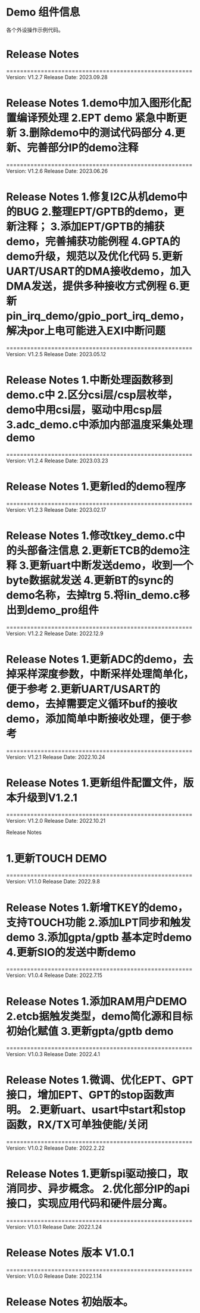 # Demo 组件信息
各个外设操作示例代码。

# Release Notes

======================================================
Version: V1.2.7
Release Date: 2023.09.28

Release Notes
1.demo中加入图形化配置编译预处理
2.EPT demo 紧急中断更新
3.删除demo中的测试代码部分
4.更新、完善部分IP的demo注释
======================================================

======================================================
Version: V1.2.6
Release Date: 2023.06.26

Release Notes
1.修复I2C从机demo中的BUG
2.整理EPT/GPTB的demo，更新注释；
3.添加EPT/GPTB的捕获demo，完善捕获功能例程
4.GPTA的demo升级，规范以及优化代码
5.更新UART/USART的DMA接收demo，加入DMA发送，提供多种接收方式例程
6.更新pin_irq_demo/gpio_port_irq_demo，解决por上电可能进入EXI中断问题
======================================================

======================================================
Version: V1.2.5
Release Date: 2023.05.12

Release Notes
1.中断处理函数移到demo.c中
2.区分csi层/csp层枚举，demo中用csi层，驱动中用csp层
3.adc_demo.c中添加内部温度采集处理demo
======================================================

======================================================
Version: V1.2.4
Release Date: 2023.03.23

Release Notes
1.更新led的demo程序
======================================================

======================================================
Version: V1.2.3
Release Date: 2023.02.17

Release Notes
1.修改tkey_demo.c中的头部备注信息
2.更新ETCB的demo注释
3.更新uart中断发送demo，收到一个byte数据就发送
4.更新BT的sync的demo名称，去掉trg
5.将lin_demo.c移出到demo_pro组件
======================================================

======================================================
Version: V1.2.2
Release Date: 2022.12.9

Release Notes
1.更新ADC的demo，去掉采样深度参数，中断采样处理简单化，便于参考
2.更新UART/USART的demo，去掉需要定义循环buf的接收demo，添加简单中断接收处理，便于参考
======================================================
======================================================
Version: V1.2.1
Release Date: 2022.10.24

Release Notes
1.更新组件配置文件，版本升级到V1.2.1
======================================================

======================================================
Version: V1.2.0
Release Date: 2022.10.21

Release Notes

1.更新TOUCH DEMO
======================================================

======================================================
Version: V1.1.0
Release Date: 2022.9.8

Release Notes
1.新增TKEY的demo，支持TOUCH功能
2.添加LPT同步和触发demo
3.添加gpta/gptb 基本定时demo
4.更新SIO的发送中断demo
======================================================

======================================================
Version: V1.0.4
Release Date: 2022.7.15

Release Notes
1.添加RAM用户DEMO
2.etcb据触发类型，demo简化源和目标初始化赋值
3.更新gpta/gptb demo
======================================================

======================================================
Version: V1.0.3
Release Date: 2022.4.1

Release Notes
1.微调、优化EPT、GPT接口，增加EPT、GPT的stop函数声明。
2.更新uart、usart中start和stop函数，RX/TX可单独使能/关闭
======================================================

======================================================
Version: V1.0.2
Release Date: 2022.2.22

Release Notes
1.更新spi驱动接口，取消同步、异步概念。
2.优化部分IP的api接口，实现应用代码和硬件层分离。
======================================================

======================================================
Version: V1.0.1
Release Date: 2022.1.24

Release Notes
版本 V1.0.1
======================================================


======================================================
Version: V1.0.0
Release Date: 2022.1.14

Release Notes
初始版本。
======================================================



